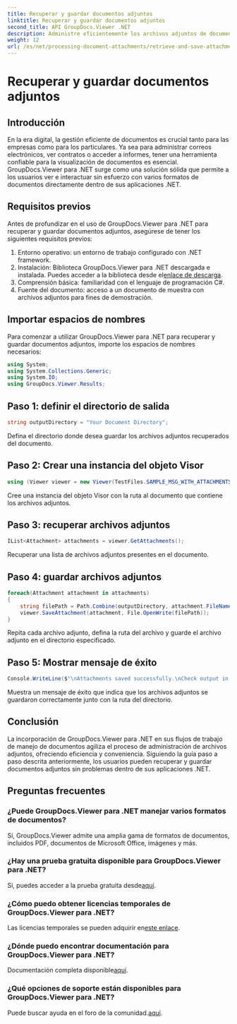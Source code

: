 ```yaml
---
title: Recuperar y guardar documentos adjuntos
linktitle: Recuperar y guardar documentos adjuntos
second_title: API GroupDocs.Viewer .NET
description: Administre eficientemente los archivos adjuntos de documentos dentro de aplicaciones .NET utilizando GroupDocs.Viewer. Recupere y guarde archivos adjuntos sin problemas.
weight: 12
url: /es/net/processing-document-attachments/retrieve-and-save-attachments/
---
```


# Recuperar y guardar documentos adjuntos

## Introducción
En la era digital, la gestión eficiente de documentos es crucial tanto para las empresas como para los particulares. Ya sea para administrar correos electrónicos, ver contratos o acceder a informes, tener una herramienta confiable para la visualización de documentos es esencial. GroupDocs.Viewer para .NET surge como una solución sólida que permite a los usuarios ver e interactuar sin esfuerzo con varios formatos de documentos directamente dentro de sus aplicaciones .NET.
## Requisitos previos
Antes de profundizar en el uso de GroupDocs.Viewer para .NET para recuperar y guardar documentos adjuntos, asegúrese de tener los siguientes requisitos previos:
1. Entorno operativo: un entorno de trabajo configurado con .NET framework.
2.  Instalación: Biblioteca GroupDocs.Viewer para .NET descargada e instalada. Puedes acceder a la biblioteca desde el[enlace de descarga](https://releases.groupdocs.com/viewer/net/).
3. Comprensión básica: familiaridad con el lenguaje de programación C#.
4. Fuente del documento: acceso a un documento de muestra con archivos adjuntos para fines de demostración.

## Importar espacios de nombres
Para comenzar a utilizar GroupDocs.Viewer para .NET para recuperar y guardar documentos adjuntos, importe los espacios de nombres necesarios:
```csharp
using System;
using System.Collections.Generic;
using System.IO;
using GroupDocs.Viewer.Results;
```

## Paso 1: definir el directorio de salida
```csharp
string outputDirectory = "Your Document Directory";
```
Defina el directorio donde desea guardar los archivos adjuntos recuperados del documento.
## Paso 2: Crear una instancia del objeto Visor
```csharp
using (Viewer viewer = new Viewer(TestFiles.SAMPLE_MSG_WITH_ATTACHMENTS))
```
Cree una instancia del objeto Visor con la ruta al documento que contiene los archivos adjuntos.
## Paso 3: recuperar archivos adjuntos
```csharp
IList<Attachment> attachments = viewer.GetAttachments();
```
Recuperar una lista de archivos adjuntos presentes en el documento.
## Paso 4: guardar archivos adjuntos
```csharp
foreach(Attachment attachment in attachments)
{
    string filePath = Path.Combine(outputDirectory, attachment.FileName);  
    viewer.SaveAttachment(attachment, File.OpenWrite(filePath)); 
}
```
Repita cada archivo adjunto, defina la ruta del archivo y guarde el archivo adjunto en el directorio especificado.
## Paso 5: Mostrar mensaje de éxito
```csharp
Console.WriteLine($"\nAttachments saved successfully.\nCheck output in {outputDirectory}.");
```
Muestra un mensaje de éxito que indica que los archivos adjuntos se guardaron correctamente junto con la ruta del directorio.

## Conclusión
La incorporación de GroupDocs.Viewer para .NET en sus flujos de trabajo de manejo de documentos agiliza el proceso de administración de archivos adjuntos, ofreciendo eficiencia y conveniencia. Siguiendo la guía paso a paso descrita anteriormente, los usuarios pueden recuperar y guardar documentos adjuntos sin problemas dentro de sus aplicaciones .NET.
## Preguntas frecuentes
### ¿Puede GroupDocs.Viewer para .NET manejar varios formatos de documentos?
Sí, GroupDocs.Viewer admite una amplia gama de formatos de documentos, incluidos PDF, documentos de Microsoft Office, imágenes y más.
### ¿Hay una prueba gratuita disponible para GroupDocs.Viewer para .NET?
 Sí, puedes acceder a la prueba gratuita desde[aquí](https://releases.groupdocs.com/).
### ¿Cómo puedo obtener licencias temporales de GroupDocs.Viewer para .NET?
 Las licencias temporales se pueden adquirir en[este enlace](https://purchase.groupdocs.com/temporary-license/).
### ¿Dónde puedo encontrar documentación para GroupDocs.Viewer para .NET?
 Documentación completa disponible[aquí](https://tutorials.groupdocs.com/viewer/net/).
### ¿Qué opciones de soporte están disponibles para GroupDocs.Viewer para .NET?
 Puede buscar ayuda en el foro de la comunidad.[aquí](https://forum.groupdocs.com/c/viewer/9).